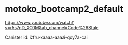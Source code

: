 # motoko_bootcamp2_default

https://www.youtube.com/watch?v=r5s7nD_XO0M&ab_channel=Code%26State

Canister id: i2fru-xaaaa-aaaai-qoy7a-cai
